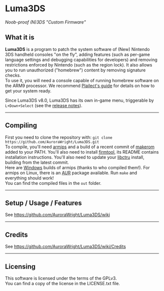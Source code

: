 # Luma3DS
*Noob-proof (N)3DS "Custom Firmware"*

## What it is

**Luma3DS** is a program to patch the system software of (New) Nintendo 3DS handheld consoles "on the fly", adding features (such as per-game language settings and debugging capabilities for developers) and removing restrictions enforced by Nintendo (such as the region lock).
It also allows you to run unauthorized ("homebrew") content by removing signature checks.  
To use it, you will need a console capable of running homebrew software on the ARM9 processor. We recommend [Plailect's guide](https://3ds.hacks.guide/) for details on how to get your system ready.

Since Luma3DS v8.0, Luma3DS has its own in-game menu, triggerable by `L+Down+Select` (see the [release notes](https://github.com/AuroraWright/Luma3DS/releases/tag/v8.0)).

---

## Compiling

First you need to clone the repository with: `git clone https://github.com/AuroraWright/Luma3DS.git`  
To compile, you'll need [armips](https://github.com/Kingcom/armips) and a build of a recent commit of [makerom](https://github.com/profi200/Project_CTR) added to your PATH. You'll also need to install [firmtool](https://github.com/TuxSH/firmtool), its README contains installation instructions.
You'll also need to update your [libctru](https://github.com/smealum/ctrulib) install, building from the latest commit.  
Here are [Windows](https://buildbot.orphis.net/armips/) builds of armips (thanks to who compiled them!). For armips on Linux, there is an [AUR](https://aur.archlinux.org/packages/armips-git/) package available.
Run `make` and everything should work!  
You can find the compiled files in the `out` folder.

---

## Setup / Usage / Features

See https://github.com/AuroraWright/Luma3DS/wiki

---

## Credits

See https://github.com/AuroraWright/Luma3DS/wiki/Credits

---

## Licensing

This software is licensed under the terms of the GPLv3.  
You can find a copy of the license in the LICENSE.txt file.
